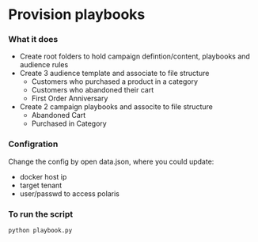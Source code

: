 # Provision playbooks

### What it does
* Create root folders to hold campaign defintion/content, playbooks and audience rules
* Create 3 audience template and associate to file structure
    * Customers who purchased a product in a category
    * Customers who abandoned their cart
    * First Order Anniversary
* Create 2 campaign playbooks and associte to file structure
    * Abandoned Cart
    * Purchased in Category

### Configration
Change the config by open data.json, where you could update:
* docker host ip
* target tenant
* user/passwd to access polaris


### To run the script
```sh
python playbook.py 
```